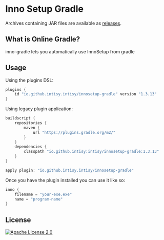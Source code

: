 # Inno Setup Gradle

Archives containing JAR files are available as [releases](https://github.com/intisy/intisy/innosetup-gradle/releases).

## What is Online Gradle?

inno-gradle lets you automatically use InnoSetup from gradle

## Usage

Using the plugins DSL:

```groovy
plugins {
    id "io.github.intisy.intisy/innosetup-gradle" version "1.3.13"
}
```

Using legacy plugin application:

```groovy
buildscript {
    repositories {
        maven {
            url "https://plugins.gradle.org/m2/"
        }
    }
    dependencies {
        classpath "io.github.intisy:intisy/innosetup-gradle:1.3.13"
    }
}

apply plugin: "io.github.intisy.intisy/innosetup-gradle"
```

Once you have the plugin installed you can use it like so:

```groovy
inno {
    filename = "your-exe.exe"
    name = "program-name"
}
```

## License

[![Apache License 2.0](https://img.shields.io/badge/License-Apache_2.0-blue.svg)](LICENSE)
